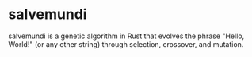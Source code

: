 # salvemundi

salvemundi is a genetic algorithm in Rust that evolves the phrase "Hello, World!" (or any other string) through selection, crossover, and mutation.
